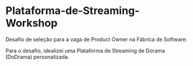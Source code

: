 # Plataforma-de-Streaming-Workshop
Desafio de seleção para a vaga de Product Owner na Fábrica de Software:

Para o desafio, idealizei uma Plataforma de Streaming de Dorama (DoDrama) personalizada.
